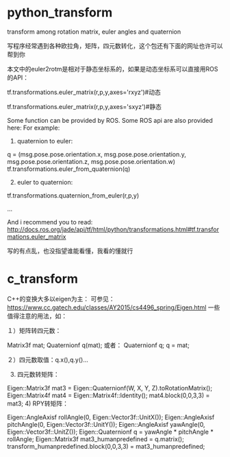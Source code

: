 # python_transform
transform among rotation matrix, euler angles and quaternion

写程序经常遇到各种欧拉角，矩阵，四元数转化，这个包还有下面的网址也许可以帮到你

本文中的euler2rotm是相对于静态坐标系的，如果是动态坐标系可以直接用ROS的API：


tf.transformations.euler_matrix(r,p,y,axes='rxyz')#动态


tf.transformations.euler_matrix(r,p,y,axes='sxyz')#静态


Some function can be provided by ROS.
Some ROS api are also provided here:
For example:
1) quaternion to euler:

q = (msg.pose.pose.orientation.x,
     msg.pose.pose.orientation.y,
     msg.pose.pose.orientation.z,
     msg.pose.pose.orientation.w) 
tf.transformations.euler_from_quaternion(q)

2) euler to quaternion:

tf.transformations.quaternion_from_euler(r,p,y)

...

And i recommend you to read:
http://docs.ros.org/jade/api/tf/html/python/transformations.html#tf.transformations.euler_matrix


写的有点乱，也没指望谁能看懂，我看的懂就行


# c_transform
C++的变换大多以eigen为主：
可参见：https://www.cc.gatech.edu/classes/AY2015/cs4496_spring/Eigen.html
一些值得注意的用法，如：

１）矩阵转四元数：

Matrix3f mat;
Quaternionf q(mat);
或者：
Quaternionf q;
q = mat;

２）四元数取值：q.x(),q.y()...

3) 四元数转矩阵：

Eigen::Matrix3f mat3 = Eigen::Quaternionf(W, X, Y, Z).toRotationMatrix();
Eigen::Matrix4f mat4 = Eigen::Matrix4f::Identity();
mat4.block(0,0,3,3) = mat3;
4) RPY转矩阵：

Eigen::AngleAxisf rollAngle(0, Eigen::Vector3f::UnitX());
Eigen::AngleAxisf pitchAngle(0, Eigen::Vector3f::UnitY());
Eigen::AngleAxisf yawAngle(0, Eigen::Vector3f::UnitZ()); 
Eigen::Quaternionf  q = yawAngle * pitchAngle * rollAngle; 
Eigen::Matrix3f mat3_humanpredefined = q.matrix();  
transform_humanpredefined.block(0,0,3,3) = mat3_humanpredefined;

